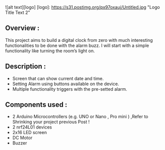 
![alt text][logo]
[logo]: https://s31.postimg.org/px97oxauj/Untitled.jpg "Logo Title Text 2"


## Overview :

This project aims to build a digital clock from zero with much interesting functionalities to be done with the alarm buzz.
I will start with a simple functionality like turning the room’s light on.

## Description :

* Screen that can show current date and time.
* Setting Alarm using buttons available on the device.
* Multiple functionality triggers with the pre-setted alarm.


## Components used :

* 2 Arduino Microcontrollers (e.g. UNO or Nano , Pro mini )  ,Refer to Shrinking your project previous Post ! 
* 2 nrf24L01 devices
* 2x16 LED screen
* DC Motor
* Buzzer


##
